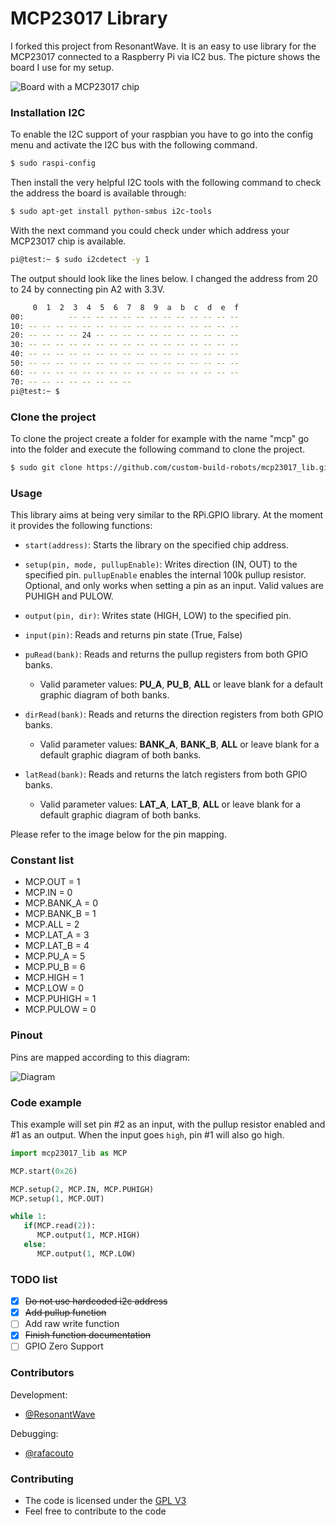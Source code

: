 # MCP23017 Library
I forked this project from ResonantWave. It is an easy to use library for the MCP23017 connected to a Raspberry Pi via IC2 bus. The picture shows the board I use for my setup.

![Board with a MCP23017 chip](https://custom-build-robots.com/wp-content/uploads/2017/03/MCP23017-300x257.jpg)

### Installation I2C

To enable the I2C support of your raspbian you have to go into the config menu and activate the I2C bus with the following command. 
```sh
$ sudo raspi-config
```
Then install the very helpful I2C tools with the following command to check the address the board is available through:

```sh
$ sudo apt-get install python-smbus i2c-tools
```
With the next command you could check under which address your MCP23017 chip is available.

```sh
pi@test:~ $ sudo i2cdetect -y 1
```
The output should look like the lines below. I changed the address from 20 to 24 by connecting pin A2 with 3.3V.
```sh
     0  1  2  3  4  5  6  7  8  9  a  b  c  d  e  f
00:          -- -- -- -- -- -- -- -- -- -- -- -- --
10: -- -- -- -- -- -- -- -- -- -- -- -- -- -- -- --
20: -- -- -- -- 24 -- -- -- -- -- -- -- -- -- -- --
30: -- -- -- -- -- -- -- -- -- -- -- -- -- -- -- --
40: -- -- -- -- -- -- -- -- -- -- -- -- -- -- -- --
50: -- -- -- -- -- -- -- -- -- -- -- -- -- -- -- --
60: -- -- -- -- -- -- -- -- -- -- -- -- -- -- -- --
70: -- -- -- -- -- -- -- --
pi@test:~ $
```

### Clone the project
To clone the project create a folder for example with the name "mcp" go into the folder and execute the following command to clone the project.

```sh
$ sudo git clone https://github.com/custom-build-robots/mcp23017_lib.git
```
### Usage

This library aims at being very similar to the RPi.GPIO library. At the moment it provides the following functions:

* `start(address)`: Starts the library on the specified chip address.

* `setup(pin, mode, pullupEnable)`: Writes direction (IN, OUT) to the specified pin. `pullupEnable` enables the internal 100k pullup resistor. Optional, and only works when setting a pin as an input. Valid values are PUHIGH and PULOW.

* `output(pin, dir)`: Writes state (HIGH, LOW) to the specified pin.

* `input(pin)`: Reads and returns pin state (True, False)

* `puRead(bank)`: Reads and returns the pullup registers from both GPIO banks.
   * Valid parameter values: **PU_A**, **PU_B**, **ALL** or leave blank for a default graphic diagram of both banks.

* `dirRead(bank)`: Reads and returns the direction registers from both GPIO banks.
   * Valid parameter values: **BANK_A**, **BANK_B**, **ALL** or leave blank for a default graphic diagram of both banks.

* `latRead(bank)`: Reads and returns the latch registers from both GPIO banks.
   * Valid parameter values: **LAT_A**, **LAT_B**, **ALL** or leave blank for a default graphic diagram of both banks.

Please refer to the image below for the pin mapping.

### Constant list

 * MCP.OUT = 1
 * MCP.IN = 0
 * MCP.BANK_A = 0
 * MCP.BANK_B = 1
 * MCP.ALL = 2
 * MCP.LAT_A = 3
 * MCP.LAT_B = 4
 * MCP.PU_A = 5
 * MCP.PU_B = 6
 * MCP.HIGH = 1
 * MCP.LOW = 0
 * MCP.PUHIGH = 1
 * MCP.PULOW = 0

### Pinout

Pins are mapped according to this diagram:

![Diagram](pinmap.png)

### Code example

This example will set pin #2 as an input, with the pullup resistor enabled and #1 as an output.
When the input goes `high`, pin #1 will also go high.

```py
import mcp23017_lib as MCP

MCP.start(0x26)

MCP.setup(2, MCP.IN, MCP.PUHIGH)
MCP.setup(1, MCP.OUT)

while 1:
   if(MCP.read(2)):
      MCP.output(1, MCP.HIGH)
   else:
      MCP.output(1, MCP.LOW)
```

### TODO list

 - [x] ~~Do not use hardcoded i2c address~~
 - [x] ~~Add pullup function~~
 - [ ] Add raw write function
 - [x] ~~Finish function documentation~~
 - [ ] GPIO Zero Support

### Contributors

Development:
 *  [@ResonantWave](https://github.com/ResonantWave)

Debugging:
 * [@rafacouto](https://github.com/rafacouto)

### Contributing

* The code is licensed under the [GPL V3](LICENSE)
* Feel free to contribute to the code
